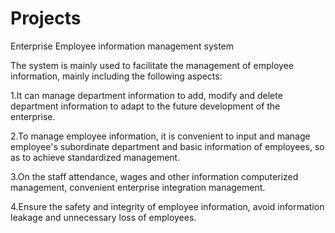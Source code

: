 # Projects
Enterprise Employee information management system

The system is mainly used to facilitate the management of employee information, mainly including the following aspects:

1.It can manage department information to add, modify and delete department information to adapt to the future development of the enterprise.

2.To manage employee information, it is convenient to input and manage employee's subordinate department and basic information of employees, so as to achieve standardized management.

3.On the staff attendance, wages and other information computerized management, convenient enterprise integration management.

4.Ensure the safety and integrity of employee information, avoid information leakage and unnecessary loss of employees.

